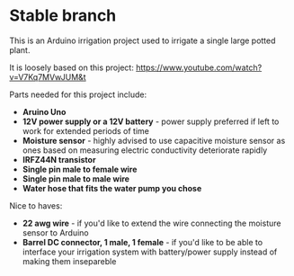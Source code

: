 # Stable branch

This is an Arduino irrigation project used to irrigate a single large 
potted plant.

It is loosely based on this project: 
https://www.youtube.com/watch?v=V7Kq7MVwJUM&t

Parts needed for this project include:
- **Aruino Uno**
- **12V power supply or a 12V battery** - power supply preferred if 
  left to work for extended periods of time
- **Moisture sensor** - highly advised to use capacitive moisture sensor 
  as ones based on measuring electric conductivity deteriorate rapidly
- **IRFZ44N transistor** 
- **Single pin male to female wire**
- **Single pin male to male wire**
- **Water hose that fits the water pump you chose**

Nice to haves:
- **22 awg wire** - if you'd like to extend the wire connecting the moisture
  sensor to Arduino
- **Barrel DC connector, 1 male, 1 female** - if you'd like to be able to 
  interface your irrigation system with battery/power supply instead of making 
  them insepareble 
